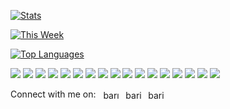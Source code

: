 <p align="left">

<a href="#"><img align="center" src="https://github-readme-stats.vercel.app/api?username=baris-inandi&border_color=444c56&border_radius=6&bg_color=22272E&title_color=539bf5&text_color=cdd9e5&icon_color=EC775C)" alt="Stats" /></a>
  
<a href="#"><img align="center" src="https://github-readme-stats.vercel.app/api/wakatime?username=barisinandi&border_color=444c56&border_radius=6&bg_color=22272E&title_color=539bf5&text_color=cdd9e5&icon_color=EC775C&hide=html,css&langs_count=5&custom_title=Last%20Week" alt="This Week" /></a>

<a href="#"><img align="center" src="https://github-readme-stats.vercel.app/api/top-langs/?username=baris-inandi&hide=html,css,shaderlab,hlsl,asp.net&langs_count=6&border_color=444c56&border_radius=6&bg_color=22272E&title_color=539bf5&text_color=cdd9e5&icon_color=EC775C&layout=compact" alt="Top Languages" /></a>

<a href='https://developer.mozilla.org/en-US/docs/Web/JavaScript' target="_blank"><img src="https://img.shields.io/badge/javascript%20-%23323330.svg?&style=for-the-badge&logo=javascript&logoColor=%23F7DF1E"/></a> <a href='https://python.org' target="_blank"><img src="https://img.shields.io/badge/python%20-%2314354C.svg?&style=for-the-badge&logo=python&logoColor=white"/></a> <a href='https://go.dev' target="_blank"><img src="https://img.shields.io/badge/go-%2300ADD8.svg?&style=for-the-badge&logo=go&logoColor=white"/></a> <a href='https://developer.mozilla.org/en-US/docs/Web/HTML' target="_blank"><img src="https://img.shields.io/badge/html5%20-%23E34F26.svg?&style=for-the-badge&logo=html5&logoColor=white"/></a> <a href='https://developer.mozilla.org/en-US/docs/Web/CSS' target="_blank"><img src="https://img.shields.io/badge/css3%20-%231572B6.svg?&style=for-the-badge&logo=css3&logoColor=white"/></a> <a href='https://vuejs.org' target="_blank"><img src="https://img.shields.io/badge/svelte%20-%23ff5500.svg?&style=for-the-badge&logo=svelte&logoColor=white"/></a> <a href='https://tailwindcss.com' target="_blank"><img src="https://img.shields.io/badge/tailwindcss%20-%2338B2AC.svg?&style=for-the-badge&logo=tailwind-css&logoColor=white"/></a> <a href='https://flask.palletsprojects.com/' target="_blank"><img src="https://img.shields.io/badge/flask%20-%23000.svg?&style=for-the-badge&logo=flask&logoColor=white&color=282828"/></a> <a href='https://jquery.com' target="_blank"><img src="https://img.shields.io/badge/jquery%20-%230769AD.svg?&style=for-the-badge&logo=jquery&logoColor=white"/></a> <a href='https://sass-lang.com/' target="_blank"><img src="https://img.shields.io/badge/SASS%20-hotpink.svg?&style=for-the-badge&logo=SASS&logoColor=white"/></a> <a href='https://nodejs.org' target="_blank"><img src="https://img.shields.io/badge/node.js%20-%2343853D.svg?&style=for-the-badge&logo=node.js&logoColor=white"/></a> <a href='https://figma.com' target="_blank"><img src="https://img.shields.io/badge/figma%20-%23F24E1E.svg?&style=for-the-badge&logo=figma&logoColor=white"/></a> <a href='https://git-scm.com' target="_blank"><img src="https://img.shields.io/badge/git%20-%23F05033.svg?&style=for-the-badge&logo=git&logoColor=white"/></a> <a href='https://firebase.google.com' target="_blank"><img src="https://img.shields.io/badge/firebase%20-%23039BE5.svg?&style=for-the-badge&logo=firebase"/></a> <a href='https://arduino.cc' target="_blank"><img src="https://img.shields.io/badge/-Arduino-00979D?style=for-the-badge&logo=Arduino&logoColor=white"/></a> <a href='https://reactjs.org/' target="_blank"><img src="https://img.shields.io/badge/-React-61dafb?style=for-the-badge&logo=React&logoColor=333333"/></a> <a href='https://www.typescriptlang.org/' target="_blank"><img src="https://img.shields.io/badge/-typescript-007acc?style=for-the-badge&logo=typescript&logoColor=ffffff"/></a>
</p>

<p align="left">
  Connect with me on: &nbsp;
        <a href="https://linkedin.com/in/barış-inandıoğlu-250813218" target="blank"><img align="center" src="https://raw.githubusercontent.com/rahuldkjain/github-profile-readme-generator/master/src/images/icons/Social/linked-in-alt.svg" alt="barış-inandıoğlu-250813218" height="16" width="32" /></a>
        <a href="https://twitter.com/barisinandi" target="blank"><img align="center" src="https://raw.githubusercontent.com/rahuldkjain/github-profile-readme-generator/master/src/images/icons/Social/twitter.svg" alt="barisinandi" height="16" width="32" /></a>
        <a href="https://instagram.com/barisinandi" target="blank"><img align="center" src="https://raw.githubusercontent.com/rahuldkjain/github-profile-readme-generator/master/src/images/icons/Social/instagram.svg" alt="barisinandi" height="16" width="32" /></a>
</p>

